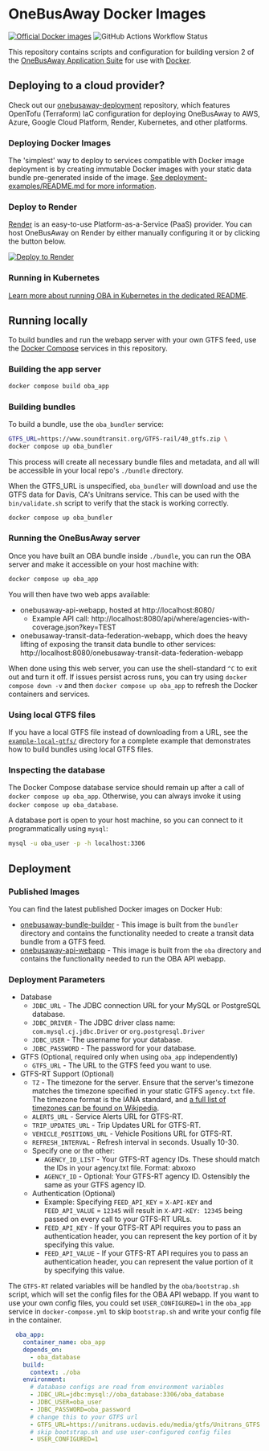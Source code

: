 # OneBusAway Docker Images

<a href="https://hub.docker.com/u/opentransitsoftwarefoundation"><img alt="Official Docker images" src="https://img.shields.io/badge/Docker_Hub-images-green?logo=docker"></a> <img alt="GitHub Actions Workflow Status" src="https://img.shields.io/github/actions/workflow/status/onebusaway/onebusaway-docker/test.yaml?branch=main">

This repository contains scripts and configuration for building version 2 of the
[OneBusAway Application Suite](https://github.com/OneBusAway/onebusaway-application-modules)
for use with [Docker](https://www.docker.com/).

## Deploying to a cloud provider?

Check out our [onebusaway-deployment](https://github.com/oneBusAway/onebusaway-deployment) repository, which features OpenTofu (Terraform) IaC configuration for deploying OneBusAway to AWS, Azure, Google Cloud Platform, Render, Kubernetes, and other platforms.

### Deploying Docker Images

The 'simplest' way to deploy to services compatible with Docker image deployment is by creating immutable Docker images with your static data bundle pre-generated inside of the image. [See deployment-examples/README.md for more information](deployment-examples/README.md).

### Deploy to Render

[Render](https://www.render.com) is an easy-to-use Platform-as-a-Service (PaaS) provider. You can host OneBusAway on Render by either manually configuring it or by clicking the button below.

[![Deploy to Render](https://render.com/images/deploy-to-render-button.svg)](https://render.com/deploy?repo=https://github.com/oneBusAway/onebusaway-docker/)

### Running in Kubernetes

[Learn more about running OBA in Kubernetes in the dedicated README](k8s-readme.md).

## Running locally

To build bundles and run the webapp server with your own GTFS feed, use the [Docker Compose](https://docs.docker.com/compose/) services in this repository.

### Building the app server

```bash
docker compose build oba_app
```

### Building bundles

To build a bundle, use the `oba_bundler` service:

```bash
GTFS_URL=https://www.soundtransit.org/GTFS-rail/40_gtfs.zip \
docker compose up oba_bundler
```

This process will create all necessary bundle files and metadata, and all will be accessible in your local repo's `./bundle` directory.

When the GTFS_URL is unspecified, `oba_bundler` will download and use the GTFS data for Davis, CA's Unitrans service. This can be used with the `bin/validate.sh` script to verify that the stack is working correctly.

```bash
docker compose up oba_bundler
```

### Running the OneBusAway server

Once you have built an OBA bundle inside `./bundle`, you can run the OBA server and make it accessible on your host machine with:

```bash
docker compose up oba_app
```

You will then have two web apps available:

* onebusaway-api-webapp, hosted at http://localhost:8080/
  * Example API call: http://localhost:8080/api/where/agencies-with-coverage.json?key=TEST
* onebusaway-transit-data-federation-webapp, which does the heavy lifting of exposing the transit data bundle to other services: http://localhost:8080/onebusaway-transit-data-federation-webapp

When done using this web server, you can use the shell-standard `^C` to exit out and turn it off. If issues persist across runs, you can try using `docker compose down -v` and then `docker compose up oba_app` to refresh the Docker containers and services.

### Using local GTFS files

If you have a local GTFS file instead of downloading from a URL, see the [`example-local-gtfs/`](example-local-gtfs/) directory for a complete example that demonstrates how to build bundles using local GTFS files.

### Inspecting the database

The Docker Compose database service should remain up after a call of `docker compose up oba_app`. Otherwise, you can always invoke it using `docker compose up oba_database`.

A database port is open to your host machine, so you can connect to it programmatically using `mysql`:

```bash
mysql -u oba_user -p -h localhost:3306
```

## Deployment

### Published Images

You can find the latest published Docker images on Docker Hub:

* [onebusaway-bundle-builder](https://hub.docker.com/r/opentransitsoftwarefoundation/onebusaway-bundle-builder) - This image is built from the `bundler` directory and contains the functionality needed to create a transit data bundle from a GTFS feed.
* [onebusaway-api-webapp](https://hub.docker.com/r/opentransitsoftwarefoundation/onebusaway-api-webapp) - This image is built from the `oba` directory and contains the functionality needed to run the OBA API webapp.

### Deployment Parameters

* Database
  * `JDBC_URL` - The JDBC connection URL for your MySQL or PostgreSQL database.
  * `JDBC_DRIVER` - The JDBC driver class name: `com.mysql.cj.jdbc.Driver` or `org.postgresql.Driver`
  * `JDBC_USER` - The username for your database.
  * `JDBC_PASSWORD` - The password for your database.
* GTFS (Optional, required only when using `oba_app` independently)
  * `GTFS_URL` - The URL to the GTFS feed you want to use.
* GTFS-RT Support (Optional)
  * `TZ` - The timezone for the server. Ensure that the server's timezone matches the timezone specified in your static GTFS `agency.txt` file. The timezone format is the IANA standard, and [a full list of timezones can be found on Wikipedia](https://en.wikipedia.org/wiki/List_of_tz_database_time_zones#List).
  * `ALERTS_URL` - Service Alerts URL for GTFS-RT.
  * `TRIP_UPDATES_URL` - Trip Updates URL for GTFS-RT.
  * `VEHICLE_POSITIONS_URL` - Vehicle Positions URL for GTFS-RT.
  * `REFRESH_INTERVAL` - Refresh interval in seconds. Usually 10-30.
  * Specify one or the other:
    * `AGENCY_ID_LIST` - Your GTFS-RT agency IDs. These should match the IDs in your agency.txt file. Format: abxoxo
    * `AGENCY_ID` - Optional: Your GTFS-RT agency ID. Ostensibly the same as your GTFS agency ID.
  * Authentication (Optional)
    * Example: Specifying `FEED_API_KEY` = `X-API-KEY` and `FEED_API_VALUE` = `12345` will result in `X-API-KEY: 12345` being passed on every call to your GTFS-RT URLs.
    * `FEED_API_KEY` - If your GTFS-RT API requires you to pass an authentication header, you can represent the key portion of it by specifying this value.
    * `FEED_API_VALUE` - If your GTFS-RT API requires you to pass an authentication header, you can represent the value portion of it by specifying this value.



The `GTFS-RT` related variables will be handled by the `oba/bootstrap.sh` script, which will set the config files for the OBA API webapp. If you want to use your own config files, you could set `USER_CONFIGURED=1` in the `oba_app` service in `docker-compose.yml` to skip `bootstrap.sh` and write your config file in the container.
```yaml
  oba_app:
    container_name: oba_app
    depends_on:
      - oba_database
    build:
      context: ./oba
    environment:
      # database configs are read from environment variables
      - JDBC_URL=jdbc:mysql://oba_database:3306/oba_database
      - JDBC_USER=oba_user
      - JDBC_PASSWORD=oba_password
      # change this to your GTFS url
      - GTFS_URL=https://unitrans.ucdavis.edu/media/gtfs/Unitrans_GTFS.zip
      # skip bootstrap.sh and use user-configured config files
      - USER_CONFIGURED=1
```
